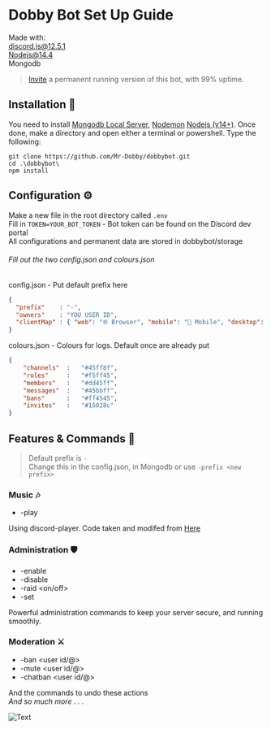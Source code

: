 # Dobby Bot Set Up Guide

Made with:   
discord.js@12.5.1  
Nodejs@14.4  
Mongodb

> [Invite](https://bit.ly/2KzZSbV) a permanent running version of this bot, with 99% uptime.

## Installation 🤖

You need to install [Mongodb Local Server](https://www.mongodb.com/try/download/shell), [Nodemon](https://www.npmjs.com/package/nodemon) [Nodejs (v14+)](https://nodejs.org/en/). Once done, make a directory and open either a terminal or powershell. Type the following:

```shell
git clone https://github.com/Mr-Dobby/dobbybot.git
cd .\dobbybot\
npm install
```

## Configuration ⚙️

Make a new file in the root directory called `.env`  
Fill in `TOKEN=YOUR_BOT_TOKEN` - Bot token can be found on the Discord dev portal  
All configurations and permanent data are stored in dobbybot/storage
###### Fill out the two config.json and colours.json
config.json - Put default prefix here
```json
{
  "prefix"    : "-",
  "owners"    : "YOU USER ID",
  "clientMap" : { "web": "🌐 Browser", "mobile": "📱 Mobile", "desktop": "💻 Desktop" }
}
```
colours.json - Colours for logs. Default once are already put
```json
{
    "channels"  :   "#45ff8f",
    "roles"     :   "#f5ff45",
    "members"   :   "#dd45ff",
    "messages"  :   "#45bbff",
    "bans"      :   "#ff4545",
    "invites"   :   "#15028c"   
}
```

## Features & Commands 📝

> Default prefix is `-`  
> Change this in the config.json, in Mongodb or use `-prefix <new prefix>`

### Music 🎶
* -play <Song title or YouTube link>

Using discord-player. Code taken and modifed from [Here](https://github.com/ZerioDev/Music-bot)

### Administration 🛡️

* -enable <server function>  
* -disable <server function>  
* -raid <on/off>  
* -set <log type> <channel id>  

Powerful administration commands to keep your server secure, and running smoothly.

### Moderation ⚔️

* -ban <user id/@>  
* -mute <user id/@>  
* -chatban <user id/@>  

And the commands to undo these actions  
*And so much more . . .*

![Text](https://cdn.discordapp.com/attachments/565456894819434497/805837960263893063/unknown.png)
